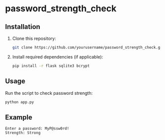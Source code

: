 # password_strength_check

## Installation
1. Clone this repository:
   ```bash
   git clone https://github.com/yourusername/password_strength_check.git
   ```
2. Install required dependencies (if applicable):
   ```bash
   pip install -r flask sqlite3 bcrypt 

## Usage
Run the script to check password strength:
```bash
python app.py
```

## Example
```
Enter a password: MyP@ssw0rd!
Strength: Strong
